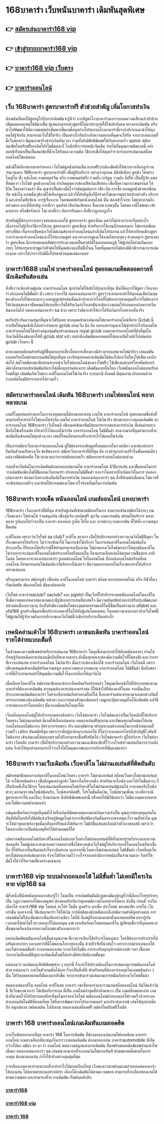# 168บาคาร่า เว็บพนันบาคาร่า เดิมพันสุดพิเศษ

## 👉 [สมัครเล่นบาคาร่า168 vip](https://bit.ly/3fKDprD)
## 👉 [เข้าสู่ระบบบาคาร่า168 vip](https://bit.ly/3fKDprD)
## 👉 [บาคาร่า168 vip เว็บตรง](https://bit.ly/3fKDprD)
## 👉 [บาคาร่าออนไลน์](https://bit.ly/3fKDprD)

## เว็บ 168บาคาร่า สูตรบาคาร่าฟรี ตัวช่วยสำคัญ เพิ่มโอกาสทำเงิน

นักพนันที่เคยใช้สูตรคู่ไปกับการเดิมพันจะรู้ดีว่า การมีสูตรโกงบาคาร่านอกจากลดความเสี่ยงแล้วยังช่วยเพิ่มผลตอบแทนให้มีมากขึ้น ผู้เล่นสามารถนำสูตรที่ได้มาประยุกต์ใช้ให้เข้ากับแนวทางการเดิมพัน หรือนำไปพัฒนาให้มีความแม่นยำเพิ่มมากขึ้นเหมื่อนอย่างโปรแกรมโกงบาคาร่าที่เรากำลังจะแนะนำให้ทุกคนได้รู้จักกัน สามารถนำไปใช้ได้จริง เป็นอย่างไรกันบ้างกับความสบายที่คุณจะได้รับ จากการเล่นเกมที่นี่เว็บของเรา มีคุณภาพจริงชำระเงินทันเวลา รวมทั้งยังมีสิทธิพิเศษให้กับครอบครัว spinix สมัครสมาชิกใหม่รับฟรีเครดิตโปรโมชั่นและก็ โบนัสที่เราจ่ายหนักจัดเต็ม จ่ายไม่อั้นคุณภาพดีขนาดนี้ อย่าคอยช้ารีบมาเป็นเป็นสมาชิกที่นี่จะได้รับแนวความคิด วิธีการเพื่อให้คุณร่ำรวยจากการเล่นเกมสล็อตออนไลน์ได้แน่นอน

หนังมีให้เลือกมากมายก่ายกอง เว็บไซต์ดูหนังผ่านเน็ต แบบฟรีๆจะต้องมีหนังให้พวกเราเลือกดูจำวนจำนวนมาก 168บาคาร่า สูตรบาคาร่าฟรี เพื่อผู้รับบริการ อย่างเราทุกคน มีสิทธิเลือก ดูหนัง ได้อย่างใหญ่โต ทั้ง หนังไทย ภาพยนตร์จีน หรือ ภาพยนตร์ฝรั่ง รวมทั้ง การ์ตูน รวมถึง ซีปรี่ย์ เป็นที่รู้จัก แพงที่สมควร เว็บไซต์ ดูหนังออนไลน์ ถ้าเกิดคุณควรต้องเสียเงินเสียทอง เพื่อซื้อความกระเษมสานต์ ใส่ชีวิต ในยามว่างแล้ว นั้น คุณจำเป็นต้องมั่นใจว่ามันคุ้มต่อการ เสีย เงิน การซื้อ แอพดูหนังด้วยเหมือนกัน หนังใน แอพนั้นๆต้องมีให้เลือกดูมาก แล้วก็ที่สำคัญซึ่งก็คือราคาไม่แพงจนตราบเท่าอย่างยิ่ง บริการดี มองง่ายไม่ซับซ้อน การรู้เรื่องงาน ในแพลตฟอร์มหนังออนไลน์ นั้น ต้องเข้าใจง่าย ไม่ยุ่งยากจนถึงอย่างมาก และก็ที่สำคัญ การที่เรา อุตส่าห์ เสียเงินเสียทอง ซื้อแอพ แอพๆนั้น ไม่สมควรมีโฆษณา เข้ามาแทรก หรือขัดจังหว่ะ ในเวลาที่เรา กับการรับมอง สิ่งที่เราถูกอกถูกใจ

สำหรับผู้ที่ต้องการจะตรวจสอบและลองใช้ สูตรบาคาร่า สูตรเซียน แต่ว่าไม่ทราบว่าจะเริ่มอย่างไร เนื่องจากไม่รู้เรื่องวิธีการใช้งาน สูตรบาคาร่า สูตรเซียน สำหรับการใช้งานก็ง่ายดายมาก ไม่ยากเหมือนอย่างที่คิด เริ่มจากเปิดหน้าเว็บไซต์เกมส์บาคาร่าออนไลน์แล้วก็เปิดโปรแกรม แล้วให้ทำเทียบเคียงสูตรระหว่างบาคาร่าออนไลน์และก็โปรแกรมสูตร แนวทางการดูและใช้งานก็สบายสุดๆ ด้วยเหตุว่า สูตรบาคาร่า สูตรเซียน มีการแสดงผลลัพธ์การประมวลผลเป็นค่าสถิติในแบบแผนภูมิ ให้ผู้เล่นได้อ่านกันแบบง่ายๆ โปรแกรมจะทำพูดว่าตัวต่อไปที่คุณต้องลงเป็นฝั่งไหน โดยที่คุณแทบไม่ต้องพินิจพิจารณาการเล่นเองเลย กล่าวได้ว่าราวกับมีมือโปรมาช่วยคุณเล่นเองเลย

## บาคาร่า1688 เกมไพ่ บาคาร่าออนไลน์ สุดยอดเกมฮิตตลอดกาลที่นักเดิมพันต้องเล่น

สิ่งที่เราจะต้องห้ามผู้เล่น บาคาร่าออนไลน์ ทุกท่านไม่ให้เข้าไปยุ่งมากที่สุด นั่นก็คือการใช้สูตร เว็บบาคาร่า ฝากถอนไม่มีขั้นต่ํา มั่ว เพราะว่าการใช้ ทดลองเล่นบาคาร่า สูตรว่าจะสามารถทำให้ทุกคนเสียเงินทุนของตัวเองไปได้เยอะมากๆ แบบสูญเปล่าเช่นนั้นแล้วถ้าหากว่าใครที่ไม่ต้องการขาดทุนหรือว่าไม่ต้องการให้เงินทุนของเรานั้นหมดไปแบบที่เราไม่ได้รับเงินกำไรเลยมันจะต้องวางแผนให้รอบคอบก่อนการเริ่มต้นลงเงินไป ทดลองเล่นบาคาร่า sa ด้วย เพราะว่ามันจะทำให้เราได้รับเงินกำไรอยากเห็นจริง

ขอรับประกันความสนุกที่คุณจะได้รับเลย หากคุณเข้ามาเล่นเกมไพ่บาคาร่าออนไลน์ที่ค่าย Gclub นี้ เราเปิดให้คุณเข้าถึงได้อย่างง่ายดาย gclub ผ่านเว็บ มือ ถือ บอกเลยว่าคุณจะได้เข้าทำกำไรกับเกมไพ่บาคาร่าออนไลน์ได้อย่างสนุกสุดมันอย่างแน่นอน royal gclub เกมบาคาร่าออนไลน์ที่ดังที่สุดในจังหวัดนี้ก็คงต้องยกให้ที่ gclub slot แล้ว เหล่านักเดิมพันหลายคนที่ได้ลองเปิดใจเข้าไปเล่นค่าย gclub เว็บตรง นี้

ค่ายเกมยอดนิยมสำหรับผู้ที่ชื่นชอบการเสี่ยงโชคการเสี่ยงดวงมีสาวสวยคอยแจกไพ่น่ารักๆ เล่นเมพันแบบบเรียลไทม์สามารถเมพันได้ทุกที่ทุกเวลารับทุกยอดการเดิมพันไม่ต้องไปหาเว็บอื่นๆให้เสียเวลาอีกต่อไป สนใจสมัครสมาชิกผ่านทางหน้าเว็บไซต์ออนไลน์ของเราได้ฟรีๆ ใช้เพียงแค่เบอร์โทรศัพท์เบอร์เดียวก็สามารถเข้าเดิมพันกับเราได้เมื่อทุกท่านต้องการ เดิมพันแบบลื่นไหล เว็บพนันออนไลน์แบบเรียลไทม์ที่สุด เดิมพันกับเว็บตรง คาสิโนออนไลน์ได้เงินจริง ระบบเกมี สังคมดี มีคุณภาพ ฝากถอนด้วยระบบอัตโนมัติทำรายการได้รวดเร็ว

## สมัครบาคาร่าออนไลน์ เดิมพัน 168บาคาร่า เกมไพ่ออนไลน์ หลากหลายเกม

เกมที่โดดเด่นอย่างมากในการลงทุนตอนนี้ต้องมาลองเล่น เกมไพ่ บาคาร่าออนไลน์ สุดยอดเกมชื่อดังที่สามารถที่จะทำกำไรได้แบบไม่จำกัด เกมไพ่ บาคาร่าออนไลน์ ได้เงินจริง ต้องมาลองวางแผนเดิมพัน บาคาร่าออนไลน์ 168บาคาร่า เว็บไหนดี เพียงแค่เข้ามาสัมผัสบนรรยากาศแห่งการทำเงิน ที่เล่นผ่านทางมือถือใช้เครื่องเดียวก็ทำกำไรได้แบบไม่จำกัด บาคาร่าออนไลน์ ไม่มีขั้นต่ํา สะดวกมากที่สุดสามารถที่จะพกมือถือเข้าเล่นได้ทุกช่วงเวลา เล่นที่ไหนก็สามารถที่จะทำกำไรได้แบบไม่จำกัด

เป็นการสมัครเว็บบาคาร่าแบบออนไลน์ ผู้ใช้ต้องกรอกข้อมูลทั้งหมดภายในรวดเดียว และต้องทำการยืนยันตัวตนกับทางเว็บ ข้อดีของการ สมัครเว็บบาคาร่าที่ดีที่สุด คือ เราทำทุกอย่างเสร็จในขั้นตอนเดียว แต่อาจมีข้อด้อยคือ ใช้เวลานานกว่าการสมัครแบบเร็ว สมัครบาคาร่าออนไลน์แบบด่วน

ก่อนที่จะเริ่มต้นในการเดิมพันต้องมาลองเล่นเกมไพ่ บาคาร่าออนไลน์ มีวิธีการเล่น และขั้นตอนในการวางเดิมพันเพียงไม่กี่ขั้นตอนเว็บบาคาร่า ฝากถอนไม่มีขั้นต่ํา หากว่าไม่อยากที่จะผิดหวังในการ ทดลองเล่นบาคาร่า ต้องมาวิเคราะห์เคล็ดลับในการทำเงิน ทดลองเล่นบาคาร่า sa สิ่งที่ห้ามทำเด็ดขาด ไม่ควรที่จะเข้าเล่นแบบมั่วๆ และห้ามใช้อารมณ์และไม่ควรใจร้อนที่สุดในการเดิมพัน

## 168บาคาร่า หวยเด็ด พนันออนไลน์ เกมส์ออนไลน์ แทงบาคาร่า

168บาคาร่า เว็บบาคาร่าที่ดีที่สุด สำหรับผู้เล่นที่เข้ามาสมัครครั้งแรก สามารถเข้ามาสมัครได้ง่ายๆ บนเว็บของเรา ให้ท่านได้ ร่วมสนุกกัน เพื่อลุ้นรับ เครดิตฟรี ทุกวัน เกมการพนัน พร้อมให้บริการ หลากหลาย รูปแบบไม่ว่าจะเป็น บาคาร่า แทงบอล รูเล็ต ไฮโล และ หวยต่างๆ เกมการพัน ที่ให้ทั้ง ความสนุก ตื่นเต้น

คาสิโนสด เพราะว่าเว็บไซต์ sa club7 คาสิโน ของเรา เปิดให้บริการมาอย่างยาวนานจึงไม่มีปัญหา ในเรื่องของการให้บริการ ไม่ว่าจะเข้ามาใช้ ในการเข้าใช้บริการ ในการเล่นคาสิโนออนไลน์ชนิดใด ประเภทใด ก็รับรองได้หรือว่ามีให้ท่านสามารถเลือกเล่น ได้ผ่านทางเว็บไซต์ของเราได้ทุกชนิดคาสิโน ไม่ว่าอยากจะเล่นคาสิโนออนไลน์ประเภทใดหรือแบบใด ก็สามารถเลือกเล่นได้ตามความชื่นชอบ คาสิโนสด โดยอยากจะลองเล่นบาคาร่า รูเลตต์ออนไลน์ ไฮโลออนไลน์ ป๊อกเด้งออนไลน์หรือสล็อตออนไลน์ ก็สามารถเล่นได้เช่นเดียวกันรับรองได้เลยว่า มีความหลากหลายในเรื่องของการให้บริการอย่างแน่นอน

หรือคุณสามารถ สมัครยูฟ่า เพื่อเล่น คาสิโนออนไลน์ บาคาร่า สล๊อต แทงบอลออนไลน์ หรือ กีฬาอื่นๆ เริ่มเดิมพัน พันออนไลน์ มั่นคงปลอดภัย

เว็บไซต์ บาคาร่าsaclub7 saclub7 และ pgslot เป็นเว็บที่ให้บริการเกมพนันออนไลน์ในคาสิโนซึ่งมีความหลากหลายของเกมและมีรูปแบบการเล่นที่น่าสนใจ มีความทันสมัยด้วยการปรับปรุงพัฒนามาอย่างต่อเนื่องยาวนาน อีกทั้งยังมีความเติบโตของอุตสาหกรรมคาสิโนนี้ขึ้นเป็นอย่างมาก ufabet และ ufa168 ถูกสร้างขึ้นมาเพื่อบริการเกมคาสิโนให้กับผู้เล่นโดยเฉพาะ ในบทความจะมากล่าวถึงเว็บไซต์นี้ให้ผู้เล่นได้รู้จักรวมถึงการบริการของเว็บไซต์นี้ว่ามีการบริการเป็นอย่างไร

## เทคนิคอ่านเค้าไพ่ 168บาคาร่า เอาชนะเดิมพัน บาคาร่าออนไลน์ รวยได้ง่ายแบบเต็มที่

ในส่วนของความพิเศษสำหรับการเล่นเกม 168บาคาร่า ในยุคนี้สามารถทำให้นักพนันหลายๆ ท่านได้เรียนรู้กับเทคนิคการเล่นบนมือถือที่สะดวกมากๆ ดังนั้นทุกคนจะต้องมีความมั่นใจที่ไม่สงสัย และว่าการที่เราจะเล่นเกม บาคาร่าออนไลน์ ได้เงินจริง นั้นเราจะต้องเลือกใช้ บาคาร่าออนไลน์ เว็บไหนดี เพราะ เพียงแค่คุณเข้ามาสัมผัสกับความสนุก และความสะดวกบนเกม บาคาร่าออนไลน์ ไม่มีขั้นต่ํา มือถือของเราที่นี่ก็จะสามารถทำให้คุณมีความมั่นใจในการเลือกใช้ทุกวันได้

เมื่อเลือกเว็บคาสิโน สมัครสมาชิกและทำการล็อคอินเรียบร้อยแล้ว ให้คุณเลือกเข้าไปที่ประเภทของเกมบาคาร่าที่ต้องการเดิมพัน หากคุณต้องการเล่นบาคาร่าสด ก็ให้เข้าไปที่ห้องคาสิโนสด จากนั้นเลือกประเภทเกมเดิมพันบาคาร่า โดยจะเลือกเล่นกับค่ายเกมใดก็ได้ ซึ่งบาคาร่าแต่ละค่ายเกมจะแตกต่างกันที่บรรยากาศของห้องเดิมพัน หน้าตา และการแต่งตัวของดีลเลอร์ เมนูและปุ่มควบคุมในโต๊ะเดิมพัน แต่วิธีการเล่นบาคาร่าโดยหลักๆ นั้นจะเหมือนกันในทุกโต๊ะ

เว็บสล็อตออนไลน์ผู้ให้บริการเกมค่ายดังอย่าง เว็บไซต์บาคาร่า เว็บไซต์ของเราเป็นเว็บหลักที่ให้บริการโดยตรง ไม่ผ่านเอเย่นต์ มีเกมให้เลือกเล่นครบ ทดลองเล่นฟรีทุกเกม และอัพเดทเกมใหม่มาให้เล่นก่อนใครแบบไม่ต้องรอ อัตราการจ่ายตรง จริง และยุติธรรม พร้อมระบบฝากถอนในการเข้าเล่นเกมที่รวดเร็ว เสถียร ทันสมัยที่สุด เพราะเราคือผู้นำด้านระบบออโต้ ที่ไม่ว่าจะถอนเท่าไหร่ก็เข้าบัญชีไวทันทีไม่ต้องรอ เข้าเล่นเกมได้ทุกเกมรวมไปถึงสามารถซื้อฟรีสปินได้ เว็บไซต์บาคาร่า ผู้ให้บริการ เว็บไซต์บาคาร่า เว็บหลัก บาคาร่า เปิดให้บริการมาอย่างยาวนานและมีสมาชิกที่ไว้วางใจเข้าร่วมเล่นกับเรากว่าหลักแสน จึงทำให้ทุกท่านสามารถไว้วางใจได้ในคุณภาพและการบริการที่มั่นคงของเรา


## 168บาคาร่า รวมเว็บเดิมพัน เว็บคาสิโน ไม่ผ่านเอเย่นต์ที่ติดอันดับ

สมัครสมาชิกของเราเล่นคาสิโนออนไลน์เว็บตรง บาคาร่า ไม่ผ่านเอเย่นต์ สล็อตเว็บตรงไม่ผ่านเอเย่นต์ได้ จะใช้เทคนิคต่างๆ เพื่อดึงดูดเหล่าลูกค้า ไม่ทางใดก็ทางหนึ่ง สำหรับแจกโบนัส และโปรโมชั่นต่างๆ ก็เป็นอีกหนึ่งในวิธีการ โดยเล่นเกมสล็อตออนไลน์กับคาสิโนไม่ผ่านเอเย่นต์ผู้เล่นได้ การเสนอรับโบนัสต่างๆ มากมาย เช่นโบนัสต้อนรับ, โบนัสเครดิตฟรี, โปรโมชั่นคืนเงิน, โบนัสชวนเพื่อน บางที่อาจะมีสูตรบาคาร่าให้ และอื่นๆ อีกมากมาย ซึ่งสิทธิพิเศษเหล่านี้ หรือต่อให้มีก็น้อยกว่า ไม่มีความหลากหลาย และไม่มีความสม่ำเสมอเท่า

แม้คุณเสียเกินกว่าทุนที่คุณตั้งไว้หรือเกินลิมิตของตนเองมากเกินความจำเป็น คุณควรต้องหยุดเล่นในทันทีทันใดกลับไปมีสติแล้วเรียนรู้ข้อมูลใหม่ว่าการที่แพ้ติดๆกันนั้นมาจากสาเหตุอะไรรวมทั้งทำไม คุณจะได้นำจุดบกพร่องจุดนั้นกลับมาปรับแต่งได้ทันการ ไม่ฝ่าฝืนเล่นต่อถึงแม้ว่าตัวเองขาดสติ เพราะว่าโน่นบางทีอาจเป็นต้นเหตุที่ทำให้ท่านหมดก็ได้

เล่นการพนันออนไลน์กับคาสิโนออนไลน์แบบเว็บตรงไม่ผ่านเอเย่นต์ที่มีทั้งมาตรฐานรับรองและความปลอดภัย โดยผู้เล่นจะสามารถตรวจสอบรายชื่อได้ทางหน้าเว็บไซต์ผู้ให้บริการคาสิโนออนไลน์ที่น่าเชื่อถือ ที่ได้รับการยืนยันมาแล้วในระดับสากล นอกจากนี้เว็บตรงไม่ผ่านเอเย่นต์ ไม่มีขั้นต่ำ เว็บสล็อตเว็บตรงไม่ผ่านเอเย่นต์แตกง่าย ยังจะได้รับความไว้วางใจจากเหล่านักการพนันเป็นจำนวนมาก จึงทำให้มั่นใจได้ว่าไร้ความเสี่ยงอย่างแน่นอน


## บาคาร่า168 vip ระบบฝากถอนออโต้ ไม่มีขั้นต่ำ ไม่เคยมีใครเงินหาย vip168 sa

มีสิ่งหนึ่งที่นักพนันทุกคนจะต้องรู้ไว้ โน่นเป็น การเดิมพันมันมีกฎของมันอยู่กฎที่ว่านี้คืออะไรสรุปง่ายๆเป็น กฎความอยากได้ของมนุษย์ ต้องยอมรับกันว่าทุกคนมีความโลภอยากได้มาก ดังนั้น ก่อนที่ จะเริ่ม เลือกได้ บาคาร่า168 vip โดยแต่ ละโปร โมชั่น ถูกสร้าง มาเพื่อ ประโยชน์ ของสมาชิก ภายใน เว็บ เท่านั้น นอกจากนี้ วิธีเล่นบาคาร่า ให้ได้เงิน การมีสติของนักพนันเองก็เลยมีความสำคัญอย่างมาก การเล่นพนันไม่ใช่จะมีแม้กระนั้นเสียอย่างเดียว ได้ก็มี ก็แค่ผู้ที่ออกมาดาม่าทั้งหลายแหล่ที่พวกเรารู้กัน เวลาเขาได้เขาไม่โวยวายและก็ไม่บอกคุณ แต่เวลาเสียกับมาโทษบ่อนคาสิโน ผู้เขียนเชื่อว่าที่บุคคลพวกนั้นพลาดก็คงเกิดจากความโลภของตัวเองมากกว่า

แหล่งเดิมพันพนันออนไลน์ชั้นนำคุณภาพ ที่เราควรเลือกใช้บริการโดยเฉพาะ ใครที่ต้องการสร้างรายได้เสริมแบบง่ายๆ บอกเลยว่าที่นี่ไม่พลาดโอกาสทองนั้น ด้วยปัจจัยที่น่าสนใจ อย่างระบบฝากถอนออโต้ และไม่กำหนดขั้นต่ำ ระบบทดลองเล่น ระบบโปรโมชั่น การรองรับทุกอุปกรณ์ทางเข้า ฯลฯ เชื่อเลยว่าการเงินที่เคยมีปัญหาจะเติมเต็มใหม่ได้อย่างมีประสิทธิภาพขั้นสุด

แน่นอนว่า เครดิตและสิทธิพิเศษต่าง ๆ เหล่านี้ ก็จะทำให้ประหยัดงบในการเล่นเกมการพนันออนไลน์ด้วย แน่นอนว่า ภายในตัวเกมนั้นได้เลย ก็จะเป็นสิ่งที่ดี สำหรับคนที่ต้องการลงทุนในเกมพนันต่าง ๆ นั้น ได้รับผลตอบแทนที่มั่นคงมากยิ่งขึ้น จากการเข้ามาร่วมเล่นเกมการพนันกับทางเว็บไซต์ชั้นนำ

ทดลองเล่นคาสิโน ออนไลน์ คาสิโนสด บาคาร่า เซกซี่บาคาร่าและรวมเกมสล็อตออนไลน์ กันได้แล้ววันนี้ ที่เว็บของพวกเรา ได้เปิดบริการเกม ที่เป็น เกมใหม่ล่าสุดที่กำลังมาแรง เป็น เกมสล็อตแตกง่าย เกมนึงที่น่าสนใจไปกับระบบเสถียรที่สุดในบรรดาเว็บไซต์ พนันออนไลน์ฝากถอนออโต้รวดเร็วด้วยระบบฝากถอนอัตโนมัติที่ยอดเยี่ยม ได้รับการพัฒนาจากโปรแกรมเมอร์ มากประสบการณ์ เล่นได้ทุกค่ายมือถือ สนุกสนาน เพลิดเพลิน ไปกับเกม ทดลองเล่นสล็อตฟรี สมัครใหม่รับฟรีโบนัส

## บาคาร่า 168 บาคาร่าออนไลน์เกมเดิมพันเกมยอดฮิต

แจกโบนัสเยอะมากที่สุด บาคาร่า 168 ในการเดิมพัน ที่ต้องมาลองเล่นเกมไพ่ยอดนิยม บาคาร่าออนไลน์ เกมทางเลือกที่น่าสนุกในการวางแผนเดิมพัน ต้องมาลองเล่น บาคาร่าautomobile ที่เปิดกว้างให้มา สมัคร บา คา ร่า ออนไลน์ พบความสนุกแห่งการเดิมพัน ที่มาพร้อมเทคนิคพิเศษอ่านเค้าไพ่ เมื่อมา ทดลองเล่นบาคาร่า sa เล่นชนะสามารถที่จะถอนเงินได้แบบทันที ห้ามพลาดเด็ดขาดในการลงทุน ต้องมาลองเล่น กำไรได้จริงอย่างสุดคุ้มที่สุด

การเลือกเกมบาคาร่าสามารถที่จะทำกำไรได้แบบเรียลไทม์ เว็บของเรามาพร้อมเกมถ่ายทอดสดบาคาร่า ให้ลองเล่น ได้หลายค่ายเกมอย่างอิสระ เลือกโต๊ะเดิมพันได้ตามความชอบ สามารถที่จะเลือกห้องเกมได้ตามความชอบ และสามารถที่จะวางเดิมพัน เริ่มต้นหลักสิบ

### [บาคาร่า168](https://atom.io/packages/%E0%B8%9A%E0%B8%B2%E0%B8%84%E0%B8%B2%E0%B8%A3%E0%B9%88%E0%B8%B2168%20%E0%B8%AA%E0%B8%A1%E0%B8%B1%E0%B8%84%E0%B8%A3%E0%B8%9A%E0%B8%B2%E0%B8%84%E0%B8%B2%E0%B8%A3%E0%B9%88%E0%B8%B2%E0%B8%9F%E0%B8%A3%E0%B8%B5)

### [บาคาร่า168 vip](https://atom.io/themes/%E0%B8%9A%E0%B8%B2%E0%B8%84%E0%B8%B2%E0%B8%A3%E0%B9%88%E0%B8%B2168%20vip%20%E0%B8%97%E0%B8%B2%E0%B8%87%E0%B9%80%E0%B8%82%E0%B9%89%E0%B8%B2%E0%B9%80%E0%B8%A5%E0%B9%88%E0%B8%99)

### [บาคาร่า 168](https://atom.io/themes/%E0%B8%9A%E0%B8%B2%E0%B8%84%E0%B8%B2%E0%B8%A3%E0%B9%88%E0%B8%B2%20168%20%E0%B8%84%E0%B8%B2%E0%B8%AA%E0%B8%B4%E0%B9%82%E0%B8%99%E0%B8%AD%E0%B8%AD%E0%B8%99%E0%B9%84%E0%B8%A5%E0%B8%99%E0%B9%8C%20%E0%B8%AD%E0%B8%B1%E0%B8%99%E0%B8%94%E0%B8%B1%E0%B8%9A%201)
